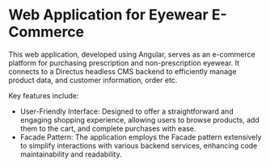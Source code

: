 # Web Application for Eyewear E-Commerce

This web application, developed using Angular, serves as an e-commerce platform for purchasing prescription and non-prescription eyewear. 
It connects to a Directus headless CMS backend to efficiently manage product data, and customer information, order etc.

Key features include:

* User-Friendly Interface: Designed to offer a straightforward and engaging shopping experience, allowing users to browse products, add them to the cart, and complete purchases with ease.
* Facade Pattern: The application employs the Facade pattern extensively to simplify interactions with various backend services, enhancing code maintainability and readability.

